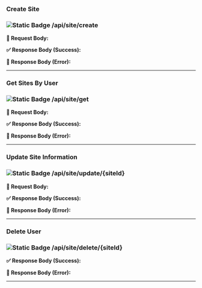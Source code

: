 ### **Create Site**

### ![Static Badge](https://img.shields.io/badge/POST-%23F0E442?style=flat&logoColor=%23111000) /api/site/create

**📝 Request Body:**

**✅ Response Body (Success):**

**🚫 Response Body (Error):**

--- 
### **Get Sites By User**

### ![Static Badge](https://img.shields.io/badge/GET-%23009E73?style=flat&logoColor=%23111000) /api/site/get 

**📝 Request Body:**

**✅ Response Body (Success):**

**🚫 Response Body (Error):**

--- 

### **Update Site Information**

### ![Static Badge](https://img.shields.io/badge/PUT-%23785EF0?style=flat-square&logoColor=%23111000) /api/site/update/{siteId}


**📝 Request Body:**

**✅ Response Body (Success):**

**🚫 Response Body (Error):**

--- 

### **Delete User**

###  ![Static Badge](https://img.shields.io/badge/DELETE-%23CE0E2B?style=flat&logoColor=%23111000) /api/site/delete/{siteId}


**✅ Response Body (Success):**

**🚫 Response Body (Error):**

---